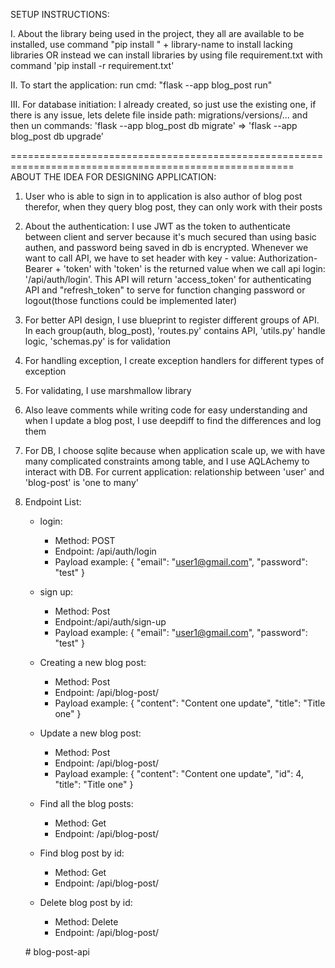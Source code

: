 SETUP INSTRUCTIONS:

I. About the library being used in the project, they all are available to be installed,
use command "pip install " + library-name to install lacking libraries OR instead we can install libraries
by using file requirement.txt with command 'pip install -r requirement.txt'

II. To start the application: run cmd: "flask --app blog_post run"

III. For database initiation: I already created, so just use the existing one, if there is any issue, lets delete
file inside path: migrations/versions/... and then un commands: 'flask --app blog_post db migrate' =>
'flask --app blog_post db upgrade'


=======================================================================================================
ABOUT THE IDEA FOR DESIGNING APPLICATION:

1. User who is able to sign in to application is also author of blog post therefor, when they query blog post,
they can only work with their posts

2. About the authentication: I use JWT as the token to authenticate between client and server because it's much
secured than using basic authen, and password being saved in db is encrypted. Whenever we want to call API, we have to set header
with key - value: Authorization-Bearer + 'token' with 'token' is the returned value when we call api login: '/api/auth/login'. 
This API will return 'access_token' for authenticating API and "refresh_token" to serve for
function changing password or logout(those functions could be implemented later)

3. For better API design, I use blueprint to register different groups of API. In each group(auth, blog_post),
'routes.py' contains API, 'utils.py' handle logic, 'schemas.py' is for validation

4. For handling exception, I create exception handlers for different types of exception

5. For validating, I use marshmallow library

6. Also leave comments while writing code for easy understanding and when I update a blog post, I use deepdiff
to find the differences and log them

7. For DB, I choose sqlite because when application scale up, we with have many complicated constraints among
table, and I use AQLAchemy to interact with DB. For current application: relationship between 'user' and 'blog-post'
is 'one to many'

8. Endpoint List:
   - login: 
     + Method: POST
     + Endpoint: /api/auth/login
     + Payload example:
      {
         "email": "user1@gmail.com",
         "password": "test"
      }
   
   - sign up: 
     + Method: Post
     + Endpoint:/api/auth/sign-up
     + Payload example:
      {
         "email": "user1@gmail.com",
         "password": "test"
      }
     
   - Creating a new blog post: 
     + Method: Post
     + Endpoint: /api/blog-post/
     + Payload example:
      {
          "content": "Content one update",
          "title": "Title one"
      }
     
   - Update a new blog post: 
     + Method: Post
     + Endpoint: /api/blog-post/
     + Payload example:
      {
          "content": "Content one update",
          "id": 4,
          "title": "Title one"
      }
     
   - Find all the blog posts: 
     + Method: Get
     + Endpoint: /api/blog-post/

   - Find blog post by id: 
     + Method: Get
     + Endpoint: /api/blog-post/<id>
   
   - Delete blog post by id: 
     + Method: Delete
     + Endpoint: /api/blog-post/<id>
   
   #   b l o g - p o s t - a p i  
 